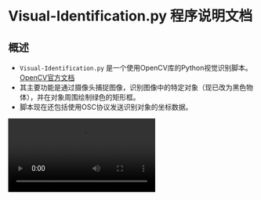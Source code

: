 
# Visual-Identification.py 程序说明文档

## 概述
- `Visual-Identification.py` 是一个使用OpenCV库的Python视觉识别脚本。[OpenCV官方文档](https://docs.opencv.org/3.4/d2/d96/tutorial_py_table_of_contents_imgproc.html)
- 其主要功能是通过摄像头捕捉图像，识别图像中的特定对象（现已改为黑色物体），并在对象周围绘制绿色的矩形框。
- 脚本现在还包括使用OSC协议发送识别对象的坐标数据。

<video src="Visual-Identification1.mp4" preview-src="Visual-Identification2.jpg"/>
## 需求
- **环境**：Python 3.x
- **依赖库**：OpenCV-python, python-osc
- **硬件**：配备摄像头的计算机

## 安装指南
1. 安装Python 3.x: 访问 [Python官网](https://www.python.org/downloads/) 并根据您的操作系统下载并安装Python。
2. 安装OpenCV和python-osc: 打开命令行工具，输入以下命令：
   ```bash
   pip install opencv-python python-osc
   ```

## 使用说明
1. 确保摄像头已正确连接并能被操作系统识别。
2. 通过命令行或IDE运行脚本：
   ```bash
   python Visual-Identification.py
   ```
3. 脚本将自动打开摄像头，并开始识别图像中的黑色物体，并通过OSC发送坐标数据。
4. 如需终止程序，请在脚本运行的窗口中按下`Q`键。

## 代码结构
- **摄像头处理**：使用OpenCV函数 `VideoCapture` 打开并读取摄像头的视频流。
- **颜色识别**：将捕获的图像转换为HSV颜色空间，并定义了黑色的颜色范围。
- **对象识别**：根据定义的颜色范围创建掩码，然后在掩码上找到图像的轮廓。
- **轮廓处理**：计算最大轮廓的边界矩形，并绘制绿色矩形框标记。
- **中心坐标计算和传输**：计算并标注轮廓的中心坐标，通过OSC协议发送坐标数据。

## 错误处理
- 如果摄像头无法打开，脚本会输出错误消息，并终止运行。
- 对于读取摄像头时的常见错误，脚本同样会输出相应的错误消息。



## 代码解释

### 导入必要的库
```python
import cv2
import numpy as np
from pythonosc import udp_client
```
- 导入了OpenCV库和numpy库进行图像处理。
- 导入了python-osc库用于OSC通信。

### 摄像头初始化
```python
cap = cv2.VideoCapture(0)
```
- `cv2.VideoCapture(0)` 初始化摄像头。`0` 是摄像头的默认索引，通常指向系统的主摄像头。
- 如果使用 `cv2.VideoCapture(0)` 无法正常初始化摄像头，可以尝试使用 `cv2.VideoCapture(1)`。`1` 是备用索引，适用于多摄像头系统或当默认摄像头索引不起作用时。
- 在不同的系统或硬件配置中，摄像头的索引可能会有所不同。如果以上两个选项都无法工作，可能需要检查系统设置或文档以确定正确的摄像头索引。

### OSC客户端初始化
```python
osc_client = udp_client.SimpleUDPClient("127.0.0.1", 5005)
```
- 初始化OSC客户端，设置目标IP地址和端口，用于发送数据。

### 主循环
```python
while True:
    # ...
```
- 程序进入一个无限循环，持续读取摄像头的图像并进行处理。

### 读取和处理图像
```python
ret, frame = cap.read()
# ...
hsv = cv2.cvtColor(frame, cv2.COLOR_BGR2HSV)
# ...
mask = cv2.inRange(hsv, lower_black, upper_black)
# ...
contours, _ = cv2.findContours(mask, cv2.RETR_TREE, cv2.CHAIN_APPROX_SIMPLE)
```
- 捕获摄像头的每一帧。
- 将图像从 BGR 转换为 HSV 颜色空间。
- 创建一个掩码以识别黑色物体。
- 查找图像中的轮廓。

### 绘制矩形和中心点、发送信息
```python
if contours:
    # ...
    cv2.rectangle(frame, (x, y), (x + w, y + h), (0, 255, 0), 2)
    cv2.circle(frame, (center_x, center_y), 5, (0, 255, 0), -1)
    osc_client.send_message("/ball/position", [center_x, center_y])
```
- 在识别到的物体周围绘制绿色矩形框。
- 在物体的中心绘制一个绿点。
- 通过OSC发送识别到的物体中心点的坐标。

### 结束程序
```python
if cv2.waitKey(1) & 0xFF == ord('q'):
    break
# ...
cap.release()
cv2.destroyAllWindows()
```
- 检测 'Q' 键按下以退出循环。
- 释放摄像头资源并关闭所有 OpenCV 窗口。
